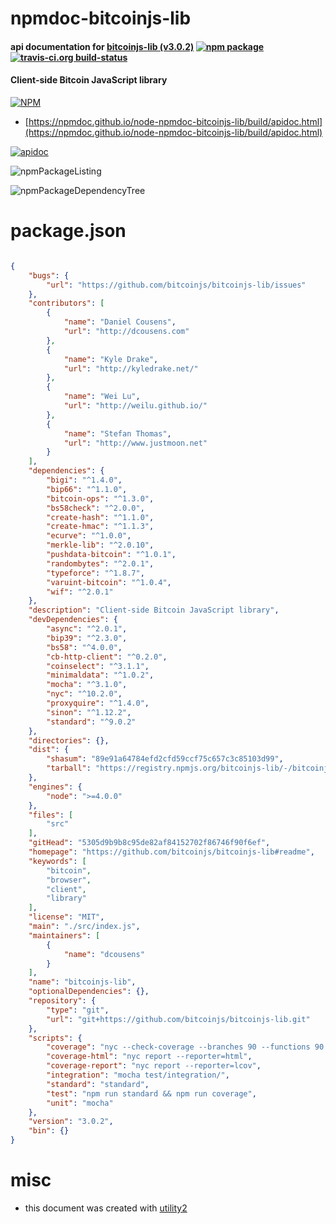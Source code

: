 # npmdoc-bitcoinjs-lib

#### api documentation for  [bitcoinjs-lib (v3.0.2)](https://github.com/bitcoinjs/bitcoinjs-lib#readme)  [![npm package](https://img.shields.io/npm/v/npmdoc-bitcoinjs-lib.svg?style=flat-square)](https://www.npmjs.org/package/npmdoc-bitcoinjs-lib) [![travis-ci.org build-status](https://api.travis-ci.org/npmdoc/node-npmdoc-bitcoinjs-lib.svg)](https://travis-ci.org/npmdoc/node-npmdoc-bitcoinjs-lib)

#### Client-side Bitcoin JavaScript library

[![NPM](https://nodei.co/npm/bitcoinjs-lib.png?downloads=true&downloadRank=true&stars=true)](https://www.npmjs.com/package/bitcoinjs-lib)

- [https://npmdoc.github.io/node-npmdoc-bitcoinjs-lib/build/apidoc.html](https://npmdoc.github.io/node-npmdoc-bitcoinjs-lib/build/apidoc.html)

[![apidoc](https://npmdoc.github.io/node-npmdoc-bitcoinjs-lib/build/screenCapture.buildCi.browser.%252Ftmp%252Fbuild%252Fapidoc.html.png)](https://npmdoc.github.io/node-npmdoc-bitcoinjs-lib/build/apidoc.html)

![npmPackageListing](https://npmdoc.github.io/node-npmdoc-bitcoinjs-lib/build/screenCapture.npmPackageListing.svg)

![npmPackageDependencyTree](https://npmdoc.github.io/node-npmdoc-bitcoinjs-lib/build/screenCapture.npmPackageDependencyTree.svg)



# package.json

```json

{
    "bugs": {
        "url": "https://github.com/bitcoinjs/bitcoinjs-lib/issues"
    },
    "contributors": [
        {
            "name": "Daniel Cousens",
            "url": "http://dcousens.com"
        },
        {
            "name": "Kyle Drake",
            "url": "http://kyledrake.net/"
        },
        {
            "name": "Wei Lu",
            "url": "http://weilu.github.io/"
        },
        {
            "name": "Stefan Thomas",
            "url": "http://www.justmoon.net"
        }
    ],
    "dependencies": {
        "bigi": "^1.4.0",
        "bip66": "^1.1.0",
        "bitcoin-ops": "^1.3.0",
        "bs58check": "^2.0.0",
        "create-hash": "^1.1.0",
        "create-hmac": "^1.1.3",
        "ecurve": "^1.0.0",
        "merkle-lib": "^2.0.10",
        "pushdata-bitcoin": "^1.0.1",
        "randombytes": "^2.0.1",
        "typeforce": "^1.8.7",
        "varuint-bitcoin": "^1.0.4",
        "wif": "^2.0.1"
    },
    "description": "Client-side Bitcoin JavaScript library",
    "devDependencies": {
        "async": "^2.0.1",
        "bip39": "^2.3.0",
        "bs58": "^4.0.0",
        "cb-http-client": "^0.2.0",
        "coinselect": "^3.1.1",
        "minimaldata": "^1.0.2",
        "mocha": "^3.1.0",
        "nyc": "^10.2.0",
        "proxyquire": "^1.4.0",
        "sinon": "^1.12.2",
        "standard": "^9.0.2"
    },
    "directories": {},
    "dist": {
        "shasum": "89e91a64784efd2cfd59ccf75c657c3c85103d99",
        "tarball": "https://registry.npmjs.org/bitcoinjs-lib/-/bitcoinjs-lib-3.0.2.tgz"
    },
    "engines": {
        "node": ">=4.0.0"
    },
    "files": [
        "src"
    ],
    "gitHead": "5305d9b9b8c95de82af84152702f86746f90f6ef",
    "homepage": "https://github.com/bitcoinjs/bitcoinjs-lib#readme",
    "keywords": [
        "bitcoin",
        "browser",
        "client",
        "library"
    ],
    "license": "MIT",
    "main": "./src/index.js",
    "maintainers": [
        {
            "name": "dcousens"
        }
    ],
    "name": "bitcoinjs-lib",
    "optionalDependencies": {},
    "repository": {
        "type": "git",
        "url": "git+https://github.com/bitcoinjs/bitcoinjs-lib.git"
    },
    "scripts": {
        "coverage": "nyc --check-coverage --branches 90 --functions 90 mocha",
        "coverage-html": "nyc report --reporter=html",
        "coverage-report": "nyc report --reporter=lcov",
        "integration": "mocha test/integration/",
        "standard": "standard",
        "test": "npm run standard && npm run coverage",
        "unit": "mocha"
    },
    "version": "3.0.2",
    "bin": {}
}
```



# misc
- this document was created with [utility2](https://github.com/kaizhu256/node-utility2)
